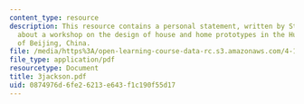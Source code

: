 ```yaml
---
content_type: resource
description: This resource contains a personal statement, written by Steven Jackson,
  about a workshop on the design of house and home prototypes in the Hutong district
  of Beijing, China.
file: /media/https%3A/open-learning-course-data-rc.s3.amazonaws.com/4-170-ecuador-workshop-fall-2006/0874976d6fe26213e643f1c190f55d17_3jackson.pdf
file_type: application/pdf
resourcetype: Document
title: 3jackson.pdf
uid: 0874976d-6fe2-6213-e643-f1c190f55d17
---
```

